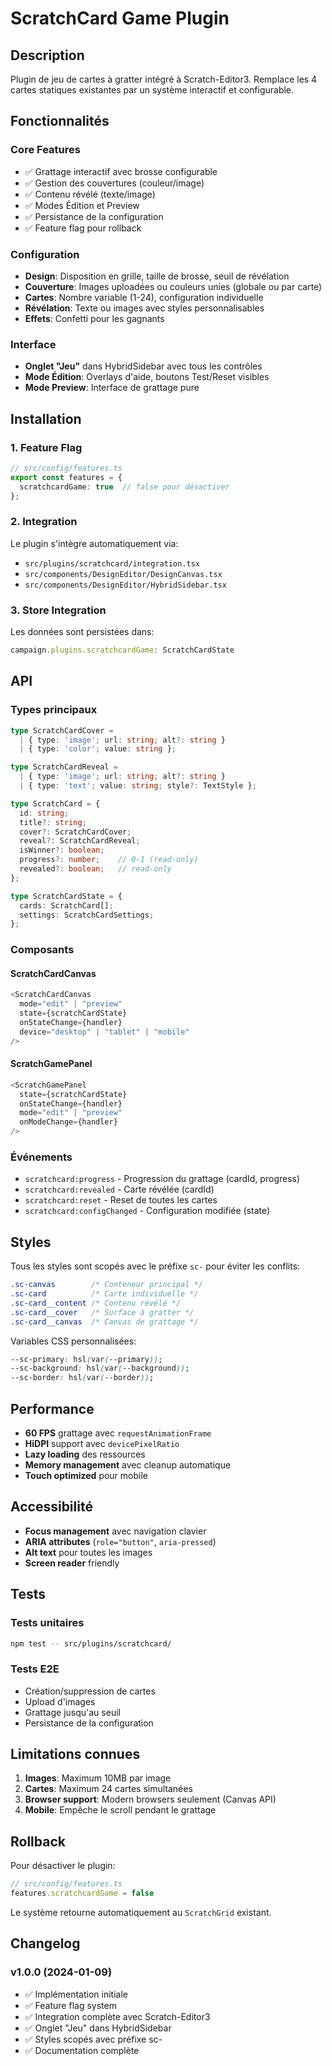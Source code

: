 # ScratchCard Game Plugin

## Description

Plugin de jeu de cartes à gratter intégré à Scratch-Editor3. Remplace les 4 cartes statiques existantes par un système interactif et configurable.

## Fonctionnalités

### Core Features
- ✅ Grattage interactif avec brosse configurable
- ✅ Gestion des couvertures (couleur/image) 
- ✅ Contenu révélé (texte/image)
- ✅ Modes Édition et Preview
- ✅ Persistance de la configuration
- ✅ Feature flag pour rollback

### Configuration
- **Design**: Disposition en grille, taille de brosse, seuil de révélation
- **Couverture**: Images uploadées ou couleurs unies (globale ou par carte)
- **Cartes**: Nombre variable (1-24), configuration individuelle
- **Révélation**: Texte ou images avec styles personnalisables
- **Effets**: Confetti pour les gagnants

### Interface
- **Onglet "Jeu"** dans HybridSidebar avec tous les contrôles
- **Mode Édition**: Overlays d'aide, boutons Test/Reset visibles
- **Mode Preview**: Interface de grattage pure

## Installation

### 1. Feature Flag
```typescript
// src/config/features.ts
export const features = {
  scratchcardGame: true  // false pour désactiver
};
```

### 2. Integration
Le plugin s'intègre automatiquement via:
- `src/plugins/scratchcard/integration.tsx`
- `src/components/DesignEditor/DesignCanvas.tsx`
- `src/components/DesignEditor/HybridSidebar.tsx`

### 3. Store Integration
Les données sont persistées dans:
```typescript
campaign.plugins.scratchcardGame: ScratchCardState
```

## API

### Types principaux

```typescript
type ScratchCardCover = 
  | { type: 'image'; url: string; alt?: string }
  | { type: 'color'; value: string };

type ScratchCardReveal =
  | { type: 'image'; url: string; alt?: string }
  | { type: 'text'; value: string; style?: TextStyle };

type ScratchCard = {
  id: string;
  title?: string;
  cover?: ScratchCardCover;
  reveal?: ScratchCardReveal;
  isWinner?: boolean;
  progress?: number;    // 0-1 (read-only)
  revealed?: boolean;   // read-only
};

type ScratchCardState = {
  cards: ScratchCard[];
  settings: ScratchCardSettings;
};
```

### Composants

#### ScratchCardCanvas
```typescript
<ScratchCardCanvas
  mode="edit" | "preview"
  state={scratchCardState}
  onStateChange={handler}
  device="desktop" | "tablet" | "mobile"
/>
```

#### ScratchGamePanel
```typescript
<ScratchGamePanel
  state={scratchCardState}
  onStateChange={handler}
  mode="edit" | "preview"
  onModeChange={handler}
/>
```

### Événements

- `scratchcard:progress` - Progression du grattage (cardId, progress)
- `scratchcard:revealed` - Carte révélée (cardId)
- `scratchcard:reset` - Reset de toutes les cartes
- `scratchcard:configChanged` - Configuration modifiée (state)

## Styles

Tous les styles sont scopés avec le préfixe `sc-` pour éviter les conflits:

```css
.sc-canvas        /* Conteneur principal */
.sc-card          /* Carte individuelle */
.sc-card__content /* Contenu révélé */
.sc-card__cover   /* Surface à gratter */
.sc-card__canvas  /* Canvas de grattage */
```

Variables CSS personnalisées:
```css
--sc-primary: hsl(var(--primary));
--sc-background: hsl(var(--background));
--sc-border: hsl(var(--border));
```

## Performance

- **60 FPS** grattage avec `requestAnimationFrame`
- **HiDPI** support avec `devicePixelRatio`
- **Lazy loading** des ressources
- **Memory management** avec cleanup automatique
- **Touch optimized** pour mobile

## Accessibilité

- **Focus management** avec navigation clavier
- **ARIA attributes** (`role="button"`, `aria-pressed`)
- **Alt text** pour toutes les images
- **Screen reader** friendly

## Tests

### Tests unitaires
```bash
npm test -- src/plugins/scratchcard/
```

### Tests E2E
- Création/suppression de cartes
- Upload d'images
- Grattage jusqu'au seuil
- Persistance de la configuration

## Limitations connues

1. **Images**: Maximum 10MB par image
2. **Cartes**: Maximum 24 cartes simultanées
3. **Browser support**: Modern browsers seulement (Canvas API)
4. **Mobile**: Empêche le scroll pendant le grattage

## Rollback

Pour désactiver le plugin:
```typescript
// src/config/features.ts
features.scratchcardGame = false
```

Le système retourne automatiquement au `ScratchGrid` existant.

## Changelog

### v1.0.0 (2024-01-09)
- ✅ Implémentation initiale
- ✅ Feature flag system
- ✅ Integration complète avec Scratch-Editor3
- ✅ Onglet "Jeu" dans HybridSidebar
- ✅ Styles scopés avec préfixe sc-
- ✅ Documentation complète
